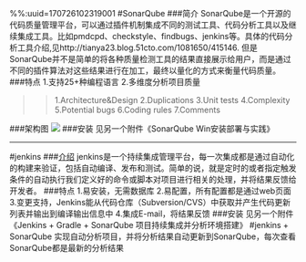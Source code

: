 %%:uuid=170726102319001
#SonarQube
###简介
SonarQube是一个开源的代码质量管理平台，可以通过插件机制集成不同的测试工具、代码分析工具以及继续集成工具。比如pmdcpd、checkstyle、findbugs、jenkins等。具体的代码分析工具介绍,见http://tianya23.blog.51cto.com/1081650/415146.
但是SonarQube并不是简单的将各种质量检测工具的结果直接展示给用户，而是通过不同的插件算法对这些结果进行在加工，最终以量化的方式来衡量代码质量。
###特点
1.支持25+种编程语言
2.多维度分析项目质量
>>1.Architecture&Design
2.Duplications
3.Unit tests
4.Complexity
5.Potential bugs
6.Coding rules
7.Comments

###架构图
![](C:\Users\peiyu_wang\Desktop\sonarQube.png)
###安装
见另一个附件《SonarQube Win安装部署与实践》
***
#jenkins
###[介绍](https://gwpost.gitbooks.io/jenkins-the-definitive-guide/content/Introducting%20Jenkins/jie_shao.html)
jenkins是一个持续集成管理平台，每一次集成都是通过自动化的构建来验证，包括自动编译、发布和测试。简单的说，就是定时的或者指定触发条件的自动执行我们定义好的命令或脚本对项目进行相关的处理，并将结果反馈给开发者。
###特点
1.易安装，无需数据库
2.易配置，所有配置都是通过web页面
3.变更支持，Jenkins能从代码仓库（Subversion/CVS）中获取并产生代码更新列表并输出到编译输出信息中
4.集成E-mail，将结果反馈
###安装
见另一个附件《Jenkins + Gradle + SonarQube 项目持续集成并分析环境搭建》
#jenkins + SonarQube
实现自动分析项目，并将分析结果自动更新到SonarQube，每次查看SonarQube都是最新的分析结果

